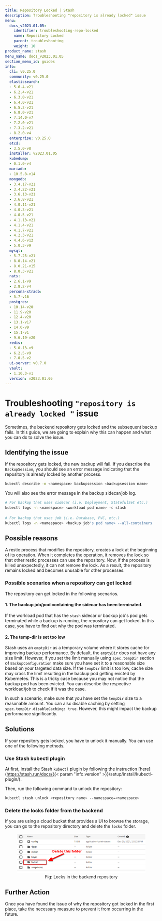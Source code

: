 ```yaml
---
title: Repository Locked | Stash
description: Troubleshooting "repository is already locked" issue
menu:
  docs_v2023.01.05:
    identifier: troubleshooting-repo-locked
    name: Repository Locked
    parent: troubleshooting
    weight: 10
product_name: stash
menu_name: docs_v2023.01.05
section_menu_id: guides
info:
  cli: v0.25.0
  community: v0.25.0
  elasticsearch:
  - 5.6.4-v21
  - 6.2.4-v21
  - 6.3.0-v21
  - 6.4.0-v21
  - 6.5.3-v21
  - 6.8.0-v21
  - 7.14.0-v7
  - 7.2.0-v21
  - 7.3.2-v21
  - 8.2.0-v4
  enterprise: v0.25.0
  etcd:
  - 3.5.0-v8
  installer: v2023.01.05
  kubedump:
  - 0.1.0-v4
  mariadb:
  - 10.5.8-v14
  mongodb:
  - 3.4.17-v21
  - 3.4.22-v21
  - 3.6.13-v21
  - 3.6.8-v21
  - 4.0.11-v21
  - 4.0.3-v21
  - 4.0.5-v21
  - 4.1.13-v21
  - 4.1.4-v21
  - 4.1.7-v21
  - 4.2.3-v21
  - 4.4.6-v12
  - 5.0.3-v9
  mysql:
  - 5.7.25-v21
  - 8.0.14-v21
  - 8.0.21-v15
  - 8.0.3-v21
  nats:
  - 2.6.1-v9
  - 2.8.2-v4
  percona-xtradb:
  - 5.7-v16
  postgres:
  - 10.14-v20
  - 11.9-v20
  - 12.4-v20
  - 13.1-v17
  - 14.0-v9
  - 15.1-v1
  - 9.6.19-v20
  redis:
  - 5.0.13-v9
  - 6.2.5-v9
  - 7.0.5-v2
  ui-server: v0.7.0
  vault:
  - 1.10.3-v1
  version: v2023.01.05
---
```


# Troubleshooting `"repository is already locked "` issue

Sometimes, the backend repository gets locked and the subsequent backup fails. In this guide, we are going to explain why this can happen and what you can do to solve the issue.

## Identifying the issue

If the repository gets locked, the new backup will fail. If you describe the `BackupSession`, you should see an error message indicating that the repository is already locked by another process.

```bash
kubectl describe -n <namespace> backupsession <backupsession name>
```

You will also see the error message in the backup sidecar/job log.

```bash
# For backup that uses sidecar (i.e. Deployment, StatefulSet etc.)
kubectl logs -n <namespace> <workload pod name> -c stash

# For backup that uses job (i.e. Database, PVC, etc.)
kubectl logs -n <namespace> <backup job's pod name> --all-containers
```

## Possible reasons

A restic process that modifies the repository, creates a lock at the beginning of its operation. When it completes the operation, it removes the lock so that other restic processes can use the repository. Now, if the process is killed unexpectedly, it can not remove the lock. As a result, the repository remains locked and becomes unusable for other processes.

### Possible scenarios when a repository can get locked

The repository can get locked in the following scenarios.

#### 1. The backup job/pod containing the sidecar has been terminated.

If the workload pod that has the `stash` sidecar or backup job's pod gets terminated while a backup is running, the repository can get locked. In this case, you have to find out why the pod was terminated.

#### 2. The temp-dir is set too low

Stash uses an `emptyDir` as a temporary volume where it stores cache for improving backup performance. By default, the `emptyDir` does not have any size limit. However, if you set the limit manually using `spec.tempDir` section of `BackupConfiguration` make sure you have set it to a reasonable size based on your targeted data size. If the `tempDir` limit is too low, cache size may cross the limit resulting in the backup pod getting evicted by Kubernetes. This is a tricky case because you may not notice that the backup pod has been evicted. You can describe the respective workload/job to check if it was the case.

In such a scenario, make sure that you have set the `tempDir` size to a reasonable amount. You can also disable caching by setting `spec.tempDir.disableCaching: true`. However, this might impact the backup performance significantly.

## Solutions

If your repository gets locked, you have to unlock it manually. You can use one of the following methods.

### Use Stash kubectl plugin

At first, install the Stash `kubectl` plugin by following the instruction [here](https://stash.run/docs/{{< param "info.version" >}}/setup/install/kubectl-plugin/).

Then, run the following command to unlock the repository:

```bash
kubectl stash unlock <repository name> --namespace=<namespace>
```

### Delete the locks folder from the backend

If you are using a cloud bucket that provides a UI to browse the storage, you can go to the repository directory and delete the `locks` folder.

<figure align="center">
  <img alt="Locks in the backend repository" src="images/repo_lock.png">
<figcaption align="center">Fig: Locks in the backend repository</figcaption>
</figure>

## Further Action

Once you have found the issue of why the repository got locked in the first place, take the necessary measure to prevent it from occurring in the future.
